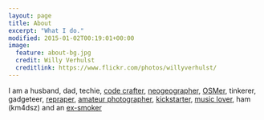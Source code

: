 ```yaml
---
layout: page
title: About
excerpt: "What I do."
modified: 2015-01-02T00:19:01+00:00
image:
  feature: about-bg.jpg
  credit: Willy Verhulst
  creditlink: https://www.flickr.com/photos/willyverhulst/
---
```


I am a husband, dad, techie, [code crafter](http://stackoverflow.com/users/199122), [neogeographer](http://www.openstreetmap.org/user/shaji), [OSMer](http://www.openstreetmap.org/user/shaji), tinkerer, gadgeteer, [repraper](http://www.reprap.org/), [amateur photographer](http://www.flickr.com/photos/sharjeelaziz/), [kickstarter](http://www.kickstarter.com/profile/sharjeelaziz), [music lover](http://www.last.fm/user/sharjeelaziz), ham (km4dsz) and an [ex-smoker](http://www.pippakay.com.au/hazards.html)

